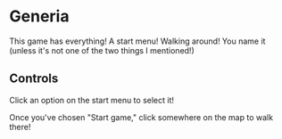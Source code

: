 Generia
=======

This game has everything! A start menu! Walking around! You name it (unless it's
not one of the two things I mentioned!)

Controls
--------
Click an option on the start menu to select it!

Once you've chosen "Start game," click somewhere on the map to walk there!
